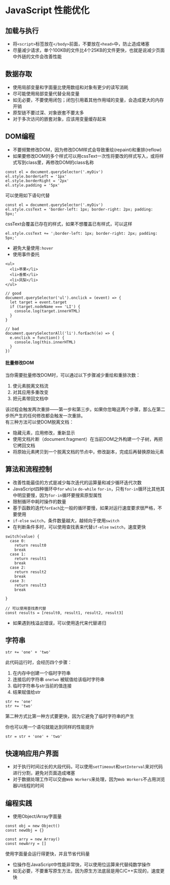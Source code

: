 # JavaScript 性能优化

## 加载与执行
* 将`<script>`标签放在`</body>`前面，不要放在`<head>`中，防止造成堵塞
* 尽量减少请求，单个100KB的文件比4个25KB的文件更快，也就是说减少页面中外链的文件会改善性能

## 数据存取
* 使用局部变量和字面量比使用数组和对象有更少的读写消耗
* 尽可能使用局部变量代替全局变量
* 如无必要，不要使用闭包；闭包引用着其他作用域的变量，会造成更大的内存开销
* 原型链不要过深、对象嵌套不要太多
* 对于多次访问的嵌套对象，应该用变量缓存起来

## DOM编程
* 不要频繁修改DOM，因为修改DOM样式会导致重绘(repaint)和重排(reflow)
* 如果要修改DOM的多个样式可以用cssText一次性将要改的样式写入，或将样式写到class里，再修改DOM的class名称
```
const el = document.querySelector('.myDiv')
el.style.borderLeft = '1px'
el.style.borderRight = '2px'
el.style.padding = '5px'
```
可以使用如下语句代替
```
const el = document.querySelector('.myDiv')
el.style.cssText = 'border-left: 1px; border-right: 2px; padding: 5px;'
```
cssText会覆盖已存在的样式，如果不想覆盖已有样式，可以这样
```
el.style.cssText += ';border-left: 1px; border-right: 2px; padding: 5px;'
```
* 避免大量使用`:hover`
* 使用事件委托
```
<ul>
  <li>苹果</li>
  <li>香蕉</li>
  <li>凤梨</li>
</ul>

// good
document.querySelector('ul').onclick = (event) => {
  let target = event.target
  if (target.nodeName === 'LI') {
    console.log(target.innerHTML)
  }
}

// bad
document.querySelectorAll('li').forEach((e) => {
  e.onclick = function() {
    console.log(this.innerHTML)
  }
}) 
```

#### 批量修改DOM
当你需要批量修改DOM时，可以通过以下步骤减少重绘和重排次数：
1. 使元素脱离文档流
2. 对其应用多重改变
3. 把元素带回文档中

该过程会触发两次重排——第一步和第三步。如果你忽略这两个步骤，那么在第二步所产生的任何修改都会触发一次重排。<br>
有三种方法可以使DOM脱离文档：
* 隐藏元素，应用修改，重新显示
* 使用文档片断（document.fragment）在当前DOM之外构建一个子树，再把它拷回文档
* 将原始元素拷贝到一个脱离文档的节点中，修改副本，完成后再替换原始元素

## 算法和流程控制
* 改善性能最佳的方式是减少每次迭代的运算量和减少循环迭代次数
* JavaScript四种循环中`for` `while` `do-while` `for-in`，只有`for-in`循环比其他其中明显要慢，因为`for-in`循环要搜索原型属性
* 限制循环中耗时操作的数量
* 基于函数的迭代`forEach`比一般的循环要慢，如果对运行速度要求很严格，不要使用
* `if-else` `switch`，条件数量越大，越倾向于使用`switch`
* 在判断条件多时，可以使用查找表来代替`if-else` `switch`，速度更快
```
switch(value) {
  case 0:
    return result0
    break
  case 1:
    return result1
    break
  case 2:
    return result2
    break
  case 3:
    return result3
    break

}

// 可以使用查找表代替
const results = [result0, result1, result2, result3]
```
* 如果遇到栈溢出错误，可以使用迭代来代替递归

## 字符串
```
str += 'one' + 'two'
```
此代码运行时，会经历四个步骤：
1. 在内存中创建一个临时字符串
2. 连接后的字符串 `onetwo` 被赋值给该临时字符串
3. 临时字符串与str当前的值连接
4. 结果赋值给str

```
str += 'one' 
str += 'two'
```
第二种方式比第一种方式要更快，因为它避免了临时字符串的产生<br>

你也可以用一个语句就能达到同样的性能提升
```
str = str + 'one' + 'two'
```

## 快速响应用户界面
* 对于执行时间过长的大段代码，可以使用`setTimeout`和`setInterval`来对代码进行分割，避免对页面造成堵塞
* 对于数据处理工作可以交由`Web Workers`来处理，因为`Web Workers`不占用浏览器UI线程的时间

## 编程实践
* 使用Object/Array字面量
```
const obj = new Object()
const newObj = {}

const arry = new Array()
const newArry = []
```
使用字面量会运行得更快，并且节省代码量
* 位操作在JavaScript中性能非常快，可以使用位运算来代替纯数学操作
* 如无必要，不要重写原生方法，因为原生方法底层是用C/C++实现的，速度更快
